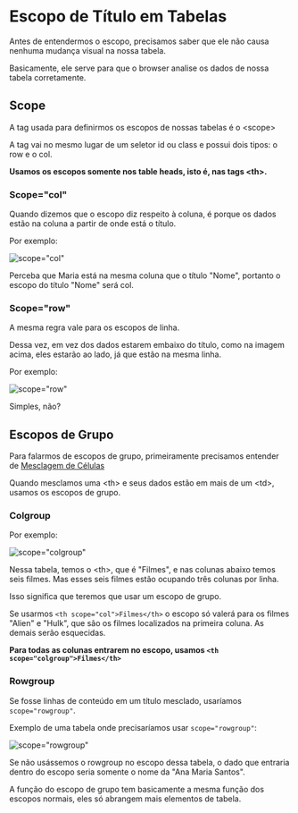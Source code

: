 # Escopo de Título em Tabelas

Antes de entendermos o escopo, precisamos saber que ele não causa nenhuma mudança visual na nossa tabela.

Basicamente, ele serve para que o browser analise os dados de nossa tabela corretamente.

## Scope

A tag usada para definirmos os escopos de nossas tabelas é o &lt;scope&gt;

A tag vai no mesmo lugar de um seletor id ou class e possui dois tipos: o row e o col.

**Usamos os escopos somente nos table heads, isto é, nas tags &lt;th&gt;.**

### Scope="col"

Quando dizemos que o escopo diz respeito à coluna, é porque os dados estão na coluna a partir de onde está o título.

Por exemplo:

![scope="col"](https://user-images.githubusercontent.com/97858145/179424588-89cc261d-da37-47fd-b3f7-13aa58cbea28.png)

Perceba que Maria está na mesma coluna que o título "Nome", portanto o escopo do título "Nome" será col.

### Scope="row"

A mesma regra vale para os escopos de linha.

Dessa vez, em vez dos dados estarem embaixo do título, como na imagem acima, eles estarão ao lado, já que estão na mesma linha.

Por exemplo:

![scope="row"](https://user-images.githubusercontent.com/97858145/179424844-1cf90f57-0e7d-4f46-a28c-50fed76be626.png)

Simples, não?

## Escopos de Grupo

Para falarmos de escopos de grupo, primeiramente precisamos entender de [Mesclagem de Células](#)

Quando mesclamos uma &lt;th&gt; e seus dados estão em mais de um &lt;td&gt;, usamos os escopos de grupo.

### Colgroup

Por exemplo:

![scope="colgroup"](https://user-images.githubusercontent.com/97858145/179425277-f1782d82-1e43-45b0-9434-e6c1059766e1.png)

Nessa tabela, temos o &lt;th&gt;, que é "Filmes", e nas colunas abaixo temos seis filmes. Mas esses seis filmes estão ocupando três colunas por linha.

Isso significa que teremos que usar um escopo de grupo.

Se usarmos ``<th scope="col">Filmes</th>`` o escopo só valerá para os filmes "Alien" e "Hulk", que são os filmes localizados na primeira coluna. As demais serão esquecidas.

**Para todas as colunas entrarem no escopo, usamos ```<th scope="colgroup">Filmes</th>```**

### Rowgroup

Se fosse linhas de conteúdo em um título mesclado, usaríamos ``scope="rowgroup"``.

Exemplo de uma tabela onde precisaríamos usar ``scope="rowgroup"``:

![scope="rowgroup"](https://user-images.githubusercontent.com/97858145/179425907-b6351d04-b58f-4dc3-83cc-7855c43a1a15.png)

Se não usássemos o rowgroup no escopo dessa tabela, o dado que entraria dentro do escopo seria somente o nome da "Ana Maria Santos".

A função do escopo de grupo tem basicamente a mesma função dos escopos normais, eles só abrangem mais elementos de tabela.
